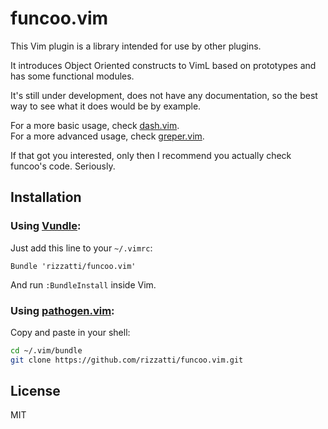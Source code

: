 # funcoo.vim

This Vim plugin is a library intended for use by other plugins.

It introduces Object Oriented constructs to VimL based on prototypes
and has some functional modules.

It's still under development, does not have any documentation, so the
best way to see what it does would be by example.

For a more basic usage, check [dash.vim][dash].  
For a more advanced usage, check [greper.vim][greper].

If that got you interested, only then I recommend you actually check
funcoo's code. Seriously.

## Installation

### Using [Vundle][vundle]:

Just add this line to your `~/.vimrc`:

```vim
Bundle 'rizzatti/funcoo.vim'
```

And run `:BundleInstall` inside Vim.

### Using [pathogen.vim][pathogen]:

Copy and paste in your shell:

```bash
cd ~/.vim/bundle
git clone https://github.com/rizzatti/funcoo.vim.git
```

## License

MIT

[dash]: https://github.com/rizzatti/dash.vim
[greper]: https://github.com/rizzatti/greper.vim
[pathogen]: https://github.com/tpope/vim-pathogen
[vundle]: https://github.com/gmarik/vundle
